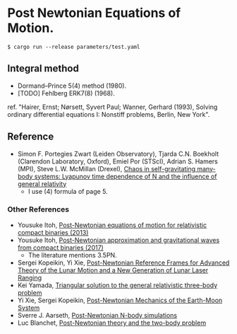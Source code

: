 # Post Newtonian Equations of Motion.

```
$ cargo run --release parameters/test.yaml
```

## Integral method
 - Dormand–Prince 5(4) method (1980).
 - [TODO] Fehlberg ERK7(8) (1968).

ref. "Hairer, Ernst; Nørsett, Syvert Paul; Wanner, Gerhard (1993), Solving ordinary differential equations I: Nonstiff problems, Berlin, New York".

## Reference
- Simon F. Portegies Zwart (Leiden Observatory), Tjarda C.N. Boekholt (Clarendon Laboratory, Oxford), Emiel Por (STScI), Adrian S. Hamers (MPI), Steve L.W. McMillan (Drexel), [Chaos in self-gravitating many-body systems: Lyapunov time dependence of N and the influence of general relativity](https://arxiv.org/abs/2109.11012)
    - I use (4) formula of page 5.

### Other References
- Yousuke Itoh, [Post-Newtonian equations of motion for relativistic compact binaries (2013)](http://www.sci.osaka-cu.ac.jp/phys/particle/relativity/past_talk/2013072001.pdf)
- Yousuke Itoh, [Post-Newtonian approximation and gravitational waves from compact binaries (2017)](https://taipeigravitationalwavegroup.weebly.com/uploads/8/4/8/9/84899496/y._itoh_2017_07_15.pdf)
    - The literature mentions 3.5PN.
- Sergei Kopeikin, Yi Xie, [Post-Newtonian Reference Frames for Advanced Theory of the Lunar Motion and a New Generation of Lunar Laser Ranging](https://arxiv.org/abs/0902.2416)
- Kei Yamada, [Triangular solution to the general relativistic three-body problem](http://www.resceu.s.u-tokyo.ac.jp/symposium/jgrg22/presentation/yamada.pdf)
- Yi Xie, Sergei Kopeikin, [Post-Newtonian Mechanics of the Earth-Moon System](https://syrte.obspm.fr/journees2010/powerpoint/xie.pdf)
- Sverre J. Aarseth, [Post-Newtonian N-body simulations](https://academic.oup.com/mnras/article/378/1/285/1157451)
- Luc Blanchet, [Post-Newtonian theory and the two-body problem](https://arxiv.org/abs/0907.3596)